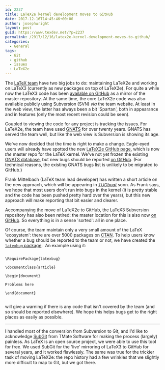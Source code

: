 ```yaml
---
id: 2237
title: LaTeX2e kernel development moves to GitHub
date: 2017-12-16T14:45:46+00:00
author: josephwright
layout: post
guid: https://www.texdev.net/?p=2237
permalink: /2017/12/16/latex2e-kernel-development-moves-to-github/
categories:
  - General
tags:
  - Git
  - github
  - issues
  - LaTeX2e
---
```

The <a href="https://www.latex-project.org">LaTeX team</a> have two big jobs to do: maintaining LaTeX2e and working on LaTeX3 (currently as new packages on top of LaTeX2e). For quite a while now the LaTeX3 code has been <a href="https://github.com/latex3/latex3">available on GitHub</a> as a mirror of the master repository. At the same time, the core LaTeX2e code was also available publicly using Subversion (SVN) <em>via</em> the team website. At least in the web view, the latter has always been a bit 'Spartan', both in appearance and in features (only the most recent revision could be seen).

Coupled to viewing the code for any project is tracking the issues. For LaTeX2e, the team have used <a href="https://www.gnu.org/software/gnats/">GNATS</a> for over twenty years. GNATS has served the team well, but like the web view is Subversion is showing its age.

We've now decided that the time is right to make a change. Eagle-eyed users will already have spotted the new <a href="https://github.com/latex3/latex2e">LaTeX2e GitHub page</a>, which is now <em>the</em> master repo for the LaTeX kernel. We've not yet frozen the existing <a href="https://www.latex-project.org/cgi-bin/ltxbugs2html?introduction=yes&amp;state=open">GNATS database</a>, but new bugs should be reported <a href="https://github.com/latex3/latex2e/issues">on GitHub</a>. (For technical reasons, the existing GNATS bugs list is unlikely to be migrated to GitHub.)

Frank Mittelbach (LaTeX team lead developer) has written a short article on the new approach, which will be appearing in <a href="http://tug.org/tugboat"><em>TUGboat</em></a> soon. As Frank says, we hope that most users don't run into bugs in the kernel (it is pretty stable and the code has been pushed pretty hard over the years), but this new approach will make reporting that bit easier and clearer.

Accompanying the move of LaTeX2e to GitHub, the LaTeX3 Subversion repository has also been retired: the master location for this is also now <a href="https://github.com/latex3/latex3">on GitHub</a>. So everything is in a sense 'sorted': all in one place.

Of course, the team maintain only a very small amount of the LaTeX 'ecosystem': there are over 5000 packages on <a href="https://ctan.org">CTAN</a>. To help users know whether a bug should be reported to the team or not, we have created the <a href="https://github.com/latex3/latexbug"><code>latexbug</code> package</a>.  An example using it:

<pre><code class="latex"><br />\RequirePackage{latexbug}

\documentclass{article}

\begin{document}

Problems here

\end{document}

</code></pre>

will give a warning if there is any code that isn't covered by the team (and so should be reported elsewhere). We hope this helps bugs get to the right places as easily as possible.

<hr />

I handled most of the conversion from Subversion to Git, and I'd like to acknowledge <a href="https://subgit.com/">SubGit</a> from TMate Software for making the process (largely) painless. As LaTeX is an open source project, we were able to use this tool for free. We used SubGit for the 'live' mirroring of LaTeX3 to GitHub for several years, and it worked flawlessly. The same was true for the trickier task of moving LaTeX2e: the repo history had a few wrinkles that we slightly more difficult to map to Git, but we got there.